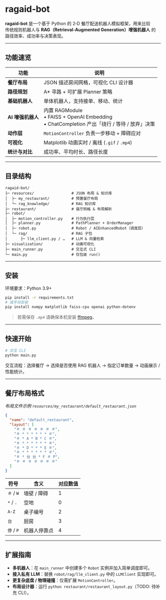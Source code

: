 # ragaid‑bot

**ragaid‑bot** 是一个基于 Python 的 2‑D 餐厅配送机器人模拟框架，用来比较  
传统规则机器人与 **RAG（Retrieval‑Augmented Generation）增强机器人** 的
路径效率、成功率与决策表现。  

---

## 功能速览

| 功能 | 说明 |
|------|------|
| **餐厅布局** | JSON 描述房间网格，可视化 CLI 设计器 |
| **路径规划** | A\* 寻路 + 可扩展 Planner 策略 |
| **基础机器人** | 单体机器人，支持接单、移动、统计 |
| **AI 增强机器人** | 内置 RAGModule<br>• FAISS + OpenAI Embedding<br>• ChatCompletion 产出「绕行 / 等待 / 放弃」决策 |
| **动作层** | `MotionController` 负责一步移动 + 障碍应对 |
| **可视化** | Matplotlib 动画实时 / 离线 (`.gif` / `.mp4`) |
| **统计与对比** | 成功率、平均时长、路径长度 |

---

## 目录结构

```text
ragaid-bot/
├─ resources/                 # JSON 布局 & 知识库
│  ├─ my_restaurant/          # 预置餐厅布局
│  └─ rag_knowledge/          # RAG 知识库
├─ restaurant/                # 餐厅网格 & 布局解析
├─ robot/
│  ├─ motion_controller.py    # 行为执行层
│  ├─ planner.py              # PathPlanner + OrderManager
│  ├─ robot.py                # Robot / AIEnhancedRobot（调度层）
│  └─ rag/                    # RAG 子包
│      ├─ llm_client.py / …   # LLM & 向量检索
├─ visualization/             # 动画可视化
├─ main_runner.py             # 交互式 CLI
└─ main.py                    # 仅包装 run()
```

---

## 安装

环境要求：Python 3.9+

```bash
pip install -r requirements.txt
# 或手动安装
pip install numpy matplotlib faiss-cpu openai python-dotenv
```

> 若需保存 `.mp4` 请确保本机安装 [ffmpeg](https://ffmpeg.org)。

---

## 快速开始

```bash
# 交互 CLI
python main.py
```

交互流程：选择餐厅 → 选择是否使用 RAG 机器人 → 指定订单数量 → 动画展示 / 性能统计。

---

## 餐厅布局格式

*布局文件示例 `resources/my_restaurant/default_restaurant.json`*

```json
{
  "name": "default_restaurant",
  "layout": [
    "＃ ＃ ＃ ＃ ＃ ＃ ＃",
    "＃ * * * * * * ＃",
    "＃ * A * B * C ＃",
    "＃ * * * * * * ＃",
    "＃ * D * * * E ＃",
    "＃ * * * * * * ＃",
    "＃ * 台 台 * F ＃ P",
    "＃ ＃ ＃ ＃ ＃ ＃ ＃"
  ]
}
```

| 符号 | 含义 | 对应数值 |
|------|------|----------|
| `＃` / `W` | 墙壁 / 障碍 | 1 |
| `*` / `.`  | 空地       | 0 |
| `A‑Z`      | 桌子编号    | 2 |
| `台`       | 厨房       | 3 |
| `停` / `P` | 机器人停靠点 | 4 |

---

## 扩展指南

* **多机器人**：在 `main_runner` 中创建多个 `Robot` 实例并加入简单调度即可。  
* **接入私有 LLM**：替换 `robot/rag/llm_client.py` 中的 `LLMClient` 实现即可。  
* **更复杂底盘 / 物理碰撞**：仅需扩展 `MotionController`。  
* **布局设计器**：运行 `python restaurant/restaurant_layout.py`（TODO: 待补充 CLI）。
